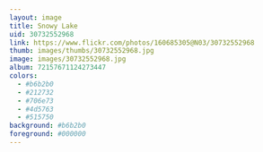 ```yaml
---
layout: image
title: Snowy Lake
uid: 30732552968
link: https://www.flickr.com/photos/160685305@N03/30732552968
thumb: images/thumbs/30732552968.jpg
image: images/30732552968.jpg
album: 72157671124273447
colors: 
  - #b6b2b0
  - #212732
  - #706e73
  - #4d5763
  - #515750
background: #b6b2b0
foreground: #000000
---
```


